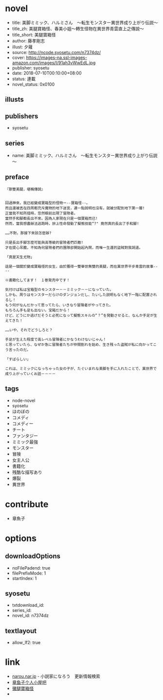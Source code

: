 # novel

- title: 美脚ミミック、ハルミさん　～転生モンスター異世界成り上がり伝説～
- title_zh: 美腿寶箱怪、春美小姐～轉生怪物在異世界青雲直上之傳說～
- title_short: 美腿寶箱怪
- author: 藤孝剛志
- illust: 夕薙
- source: http://ncode.syosetu.com/n7374dz/
- cover: https://images-na.ssl-images-amazon.com/images/I/91ah3vWwEdL.jpg
- publisher: syosetu
- date: 2018-07-10T00:10:00+08:00
- status: 連載
- novel_status: 0x0100

## illusts


## publishers

- syosetu

## series

- name: 美脚ミミック、ハルミさん　～転生モンスター異世界成り上がり伝説～

## preface


```
『那雙美腿，堪稱傳說』


回過神來，我已經變成寶箱型的怪物ー--寶箱怪--。
而且還被丟在四周都充斥魔物的地下迷宮，連一點說明也沒有，就被分配到地下第一層!
正當我不知所措時，忽然眼前出現了冒險者。
當然手和腳都長出不來。因為人家現在只是一個寶箱而已!
然而，當我想盡辦法逃跑時，拚上性命發動了擬態技能“?" 竟然真的長出了手和腳!

……不對，那接下來該怎麼辦?

只是長出手腳怎麼可能與高等級的冒險者們匹敵!
才在提心吊膽，不知為何冒險者們的團隊卻開始起內鬨，而唯一生還的盜賊對我說道。

「真是天生尤物」

這是一個關於變成寶箱怪的女生，由於獲得一雙舉世無雙的美腿，而在異世界平步青雲的故事----

※書籍化してます！　１巻発売中です！

気付けば私は宝箱型のモンスター－－ミミック－－になっていた。
しかも、周りはモンスターだらけのダンジョンだし、たいした説明もなく地下一階に配置されるし！
もう何がなんだかって思ってたら、いきなり冒険者がやってきた。
もちろん手も足も出ない。宝箱だから！
けど、どうにか逃げだそうと必死になって擬態スキルの“？”を発動させると、なんか手足が生えてきた！

……いや、それでどうしろと？

手足が生えた程度で高レベル冒険者にかなうわけないじゃん！
と思っていたら、なぜか急に冒険者たちが仲間割れを始め、生き残った盗賊が私に向かってこう言ったのだ。

「すばらしい」

これは、ミミックになっちゃった女の子が、たぐいまれな美脚を手に入れたことで、異世界で成り上がっていくお話－－－－
```

## tags

- node-novel
- syosetu
- ほのぼの
- コメディ
- コメディー
- チート
- ファンタジー
- ミミック最強
- モンスター
- 冒険
- 女主人公
- 書籍化
- 残酷な描写あり
- 爆裂
- 異世界

# contribute

- 章魚子

# options

## downloadOptions

- noFilePadend: true
- filePrefixMode: 1
- startIndex: 1

## syosetu

- txtdownload_id:
- series_id:
- novel_id: n7374dz

## textlayout

- allow_lf2: true

# link

- [narou.nar.jp](https://narou.nar.jp/search.php?text=n7374dz&novel=all&genre=all&new_genre=all&length=0&down=0&up=100) - 小説家になろう　更新情報検索
- [章鱼子个人小屋吧](https://tieba.baidu.com/f?kw=%E7%AB%A0%E9%B1%BC%E5%AD%90%E4%B8%AA%E4%BA%BA%E5%B0%8F%E5%B1%8B&ie=utf-8 "章鱼子个人小屋")
- [黴腿寶箱怪](https://tieba.baidu.com/p/6069727862 "黴腿寶箱怪")
-
